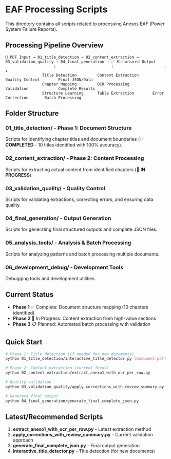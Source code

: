 # EAF Processing Scripts

This directory contains all scripts related to processing Anexos EAF (Power System Failure Reports).

## Processing Pipeline Overview

```
📄 PDF Input → 01_title_detection → 02_content_extraction → 03_validation_quality → 04_final_generation → ✅ Structured Output
                     ↓                        ↓                      ↓                       ↓
                Title Detection         Content Extraction      Quality Control        Final JSON/Data
                Chapter Mapping         OCR Processing          Validation             Complete Results
                Structure Learning      Table Extraction        Error Correction       Batch Processing
```

## Folder Structure

### **01_title_detection/** - Phase 1: Document Structure
Scripts for identifying chapter titles and document boundaries (✅ **COMPLETED** - 10 titles identified with 100% accuracy).

### **02_content_extraction/** - Phase 2: Content Processing  
Scripts for extracting actual content from identified chapters (🔄 **IN PROGRESS**).

### **03_validation_quality/** - Quality Control
Scripts for validating extractions, correcting errors, and ensuring data quality.

### **04_final_generation/** - Output Generation
Scripts for generating final structured outputs and complete JSON files.

### **05_analysis_tools/** - Analysis & Batch Processing
Scripts for analyzing patterns and batch processing multiple documents.

### **06_development_debug/** - Development Tools
Debugging tools and development utilities.

## Current Status

- **Phase 1** ✅ Complete: Document structure mapping (10 chapters identified)
- **Phase 2** 🔄 In Progress: Content extraction from high-value sections
- **Phase 3** 📋 Planned: Automated batch processing with validation

## Quick Start

```bash
# Phase 1: Title detection (if needed for new documents)
python 01_title_detection/interactive_title_detector.py [document.pdf]

# Phase 2: Content extraction (current focus)
python 02_content_extraction/extract_anexo1_with_ocr_per_row.py

# Quality validation
python 03_validation_quality/apply_corrections_with_review_summary.py

# Generate final output
python 04_final_generation/generate_final_complete_json.py
```

## Latest/Recommended Scripts

1. **extract_anexo1_with_ocr_per_row.py** - Latest extraction method
2. **apply_corrections_with_review_summary.py** - Current validation approach
3. **generate_final_complete_json.py** - Final output generation
4. **interactive_title_detector.py** - Title detection (for new documents)